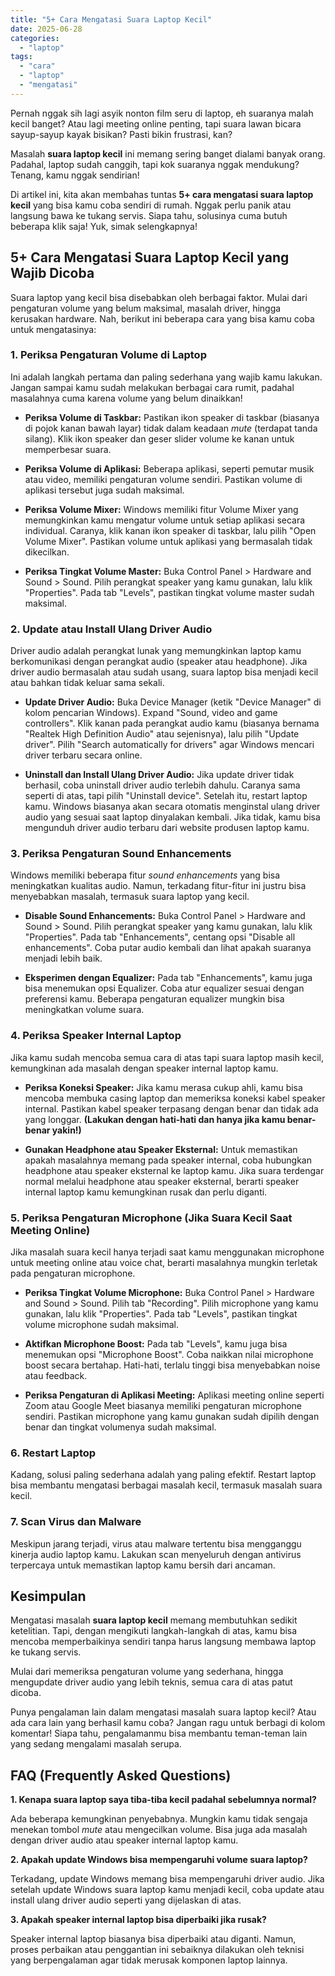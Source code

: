 ```yaml
---
title: "5+ Cara Mengatasi Suara Laptop Kecil"
date: 2025-06-28
categories: 
  - "laptop"
tags: 
  - "cara"
  - "laptop"
  - "mengatasi"
---
```


Pernah nggak sih lagi asyik nonton film seru di laptop, eh suaranya malah kecil banget? Atau lagi meeting online penting, tapi suara lawan bicara sayup-sayup kayak bisikan? Pasti bikin frustrasi, kan?

Masalah **suara laptop kecil** ini memang sering banget dialami banyak orang. Padahal, laptop sudah canggih, tapi kok suaranya nggak mendukung? Tenang, kamu nggak sendirian!

Di artikel ini, kita akan membahas tuntas **5+ cara mengatasi suara laptop kecil** yang bisa kamu coba sendiri di rumah. Nggak perlu panik atau langsung bawa ke tukang servis. Siapa tahu, solusinya cuma butuh beberapa klik saja! Yuk, simak selengkapnya!

## 5+ Cara Mengatasi Suara Laptop Kecil yang Wajib Dicoba

Suara laptop yang kecil bisa disebabkan oleh berbagai faktor. Mulai dari pengaturan volume yang belum maksimal, masalah driver, hingga kerusakan hardware. Nah, berikut ini beberapa cara yang bisa kamu coba untuk mengatasinya:

### 1\. Periksa Pengaturan Volume di Laptop

Ini adalah langkah pertama dan paling sederhana yang wajib kamu lakukan. Jangan sampai kamu sudah melakukan berbagai cara rumit, padahal masalahnya cuma karena volume yang belum dinaikkan!

- **Periksa Volume di Taskbar:** Pastikan ikon speaker di taskbar (biasanya di pojok kanan bawah layar) tidak dalam keadaan _mute_ (terdapat tanda silang). Klik ikon speaker dan geser slider volume ke kanan untuk memperbesar suara.
    
- **Periksa Volume di Aplikasi:** Beberapa aplikasi, seperti pemutar musik atau video, memiliki pengaturan volume sendiri. Pastikan volume di aplikasi tersebut juga sudah maksimal.
    
- **Periksa Volume Mixer:** Windows memiliki fitur Volume Mixer yang memungkinkan kamu mengatur volume untuk setiap aplikasi secara individual. Caranya, klik kanan ikon speaker di taskbar, lalu pilih "Open Volume Mixer". Pastikan volume untuk aplikasi yang bermasalah tidak dikecilkan.
    
- **Periksa Tingkat Volume Master:** Buka Control Panel > Hardware and Sound > Sound. Pilih perangkat speaker yang kamu gunakan, lalu klik "Properties". Pada tab "Levels", pastikan tingkat volume master sudah maksimal.
    

### 2\. Update atau Install Ulang Driver Audio

Driver audio adalah perangkat lunak yang memungkinkan laptop kamu berkomunikasi dengan perangkat audio (speaker atau headphone). Jika driver audio bermasalah atau sudah usang, suara laptop bisa menjadi kecil atau bahkan tidak keluar sama sekali.

- **Update Driver Audio:** Buka Device Manager (ketik "Device Manager" di kolom pencarian Windows). Expand "Sound, video and game controllers". Klik kanan pada perangkat audio kamu (biasanya bernama "Realtek High Definition Audio" atau sejenisnya), lalu pilih "Update driver". Pilih "Search automatically for drivers" agar Windows mencari driver terbaru secara online.
    
- **Uninstall dan Install Ulang Driver Audio:** Jika update driver tidak berhasil, coba uninstall driver audio terlebih dahulu. Caranya sama seperti di atas, tapi pilih "Uninstall device". Setelah itu, restart laptop kamu. Windows biasanya akan secara otomatis menginstal ulang driver audio yang sesuai saat laptop dinyalakan kembali. Jika tidak, kamu bisa mengunduh driver audio terbaru dari website produsen laptop kamu.
    

### 3\. Periksa Pengaturan Sound Enhancements

Windows memiliki beberapa fitur _sound enhancements_ yang bisa meningkatkan kualitas audio. Namun, terkadang fitur-fitur ini justru bisa menyebabkan masalah, termasuk suara laptop yang kecil.

- **Disable Sound Enhancements:** Buka Control Panel > Hardware and Sound > Sound. Pilih perangkat speaker yang kamu gunakan, lalu klik "Properties". Pada tab "Enhancements", centang opsi "Disable all enhancements". Coba putar audio kembali dan lihat apakah suaranya menjadi lebih baik.
    
- **Eksperimen dengan Equalizer:** Pada tab "Enhancements", kamu juga bisa menemukan opsi Equalizer. Coba atur equalizer sesuai dengan preferensi kamu. Beberapa pengaturan equalizer mungkin bisa meningkatkan volume suara.
    

### 4\. Periksa Speaker Internal Laptop

Jika kamu sudah mencoba semua cara di atas tapi suara laptop masih kecil, kemungkinan ada masalah dengan speaker internal laptop kamu.

- **Periksa Koneksi Speaker:** Jika kamu merasa cukup ahli, kamu bisa mencoba membuka casing laptop dan memeriksa koneksi kabel speaker internal. Pastikan kabel speaker terpasang dengan benar dan tidak ada yang longgar. **(Lakukan dengan hati-hati dan hanya jika kamu benar-benar yakin!)**
    
- **Gunakan Headphone atau Speaker Eksternal:** Untuk memastikan apakah masalahnya memang pada speaker internal, coba hubungkan headphone atau speaker eksternal ke laptop kamu. Jika suara terdengar normal melalui headphone atau speaker eksternal, berarti speaker internal laptop kamu kemungkinan rusak dan perlu diganti.
    

### 5\. Periksa Pengaturan Microphone (Jika Suara Kecil Saat Meeting Online)

Jika masalah suara kecil hanya terjadi saat kamu menggunakan microphone untuk meeting online atau voice chat, berarti masalahnya mungkin terletak pada pengaturan microphone.

- **Periksa Tingkat Volume Microphone:** Buka Control Panel > Hardware and Sound > Sound. Pilih tab "Recording". Pilih microphone yang kamu gunakan, lalu klik "Properties". Pada tab "Levels", pastikan tingkat volume microphone sudah maksimal.
    
- **Aktifkan Microphone Boost:** Pada tab "Levels", kamu juga bisa menemukan opsi "Microphone Boost". Coba naikkan nilai microphone boost secara bertahap. Hati-hati, terlalu tinggi bisa menyebabkan noise atau feedback.
    
- **Periksa Pengaturan di Aplikasi Meeting:** Aplikasi meeting online seperti Zoom atau Google Meet biasanya memiliki pengaturan microphone sendiri. Pastikan microphone yang kamu gunakan sudah dipilih dengan benar dan tingkat volumenya sudah maksimal.
    

### 6\. Restart Laptop

Kadang, solusi paling sederhana adalah yang paling efektif. Restart laptop bisa membantu mengatasi berbagai masalah kecil, termasuk masalah suara kecil.

### 7\. Scan Virus dan Malware

Meskipun jarang terjadi, virus atau malware tertentu bisa mengganggu kinerja audio laptop kamu. Lakukan scan menyeluruh dengan antivirus terpercaya untuk memastikan laptop kamu bersih dari ancaman.

## Kesimpulan

Mengatasi masalah **suara laptop kecil** memang membutuhkan sedikit ketelitian. Tapi, dengan mengikuti langkah-langkah di atas, kamu bisa mencoba memperbaikinya sendiri tanpa harus langsung membawa laptop ke tukang servis.

Mulai dari memeriksa pengaturan volume yang sederhana, hingga mengupdate driver audio yang lebih teknis, semua cara di atas patut dicoba.

Punya pengalaman lain dalam mengatasi masalah suara laptop kecil? Atau ada cara lain yang berhasil kamu coba? Jangan ragu untuk berbagi di kolom komentar! Siapa tahu, pengalamanmu bisa membantu teman-teman lain yang sedang mengalami masalah serupa.

## FAQ (Frequently Asked Questions)

**1\. Kenapa suara laptop saya tiba-tiba kecil padahal sebelumnya normal?**

Ada beberapa kemungkinan penyebabnya. Mungkin kamu tidak sengaja menekan tombol _mute_ atau mengecilkan volume. Bisa juga ada masalah dengan driver audio atau speaker internal laptop kamu.

**2\. Apakah update Windows bisa mempengaruhi volume suara laptop?**

Terkadang, update Windows memang bisa mempengaruhi driver audio. Jika setelah update Windows suara laptop kamu menjadi kecil, coba update atau install ulang driver audio seperti yang dijelaskan di atas.

**3\. Apakah speaker internal laptop bisa diperbaiki jika rusak?**

Speaker internal laptop biasanya bisa diperbaiki atau diganti. Namun, proses perbaikan atau penggantian ini sebaiknya dilakukan oleh teknisi yang berpengalaman agar tidak merusak komponen laptop lainnya.
